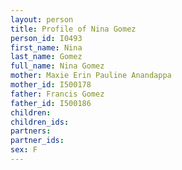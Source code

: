 ```yaml
---
layout: person
title: Profile of Nina Gomez
person_id: I0493
first_name: Nina
last_name: Gomez
full_name: Nina Gomez
mother: Maxie Erin Pauline Anandappa
mother_id: I500178
father: Francis Gomez
father_id: I500186
children:
children_ids:
partners:
partner_ids:
sex: F
---
```


